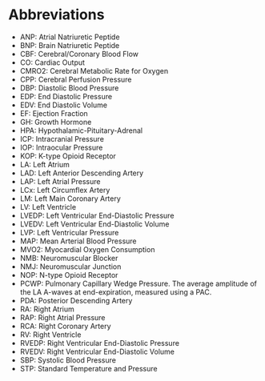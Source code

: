# Abbreviations
* ANP: Atrial Natriuretic Peptide
* BNP: Brain Natriuretic Peptide
* CBF: Cerebral/Coronary Blood Flow
* CO: Cardiac Output
* CMRO2: Cerebral Metabolic Rate for Oxygen
* CPP: Cerebral Perfusion Pressure
* DBP: Diastolic Blood Pressure
* EDP: End Diastolic Pressure
* EDV: End Diastolic Volume
* EF: Ejection Fraction
* GH: Growth Hormone
* HPA: Hypothalamic-Pituitary-Adrenal
* ICP: Intracranial Pressure
* IOP: Intraocular Pressure
* KOP: K-type Opioid Receptor
* LA: Left Atrium
* LAD: Left Anterior Descending Artery
* LAP: Left Atrial Pressure
* LCx: Left Circumflex Artery
* LM: Left Main Coronary Artery
* LV: Left Ventricle
* LVEDP: Left Ventricular End-Diastolic Pressure
* LVEDV: Left Ventricular End-Diastolic Volume
* LVP: Left Ventricular Pressure
* MAP: Mean Arterial Blood Pressure
* MVO2: Myocardial Oxygen Consumption
* NMB: Neuromuscular Blocker
* NMJ: Neuromuscular Junction
* NOP: N-type Opioid Receptor
* PCWP: Pulmonary Capillary Wedge Pressure. The average amplitude of the LA A-waves at end-expiration, measured using a PAC.
* PDA: Posterior Descending Artery
* RA: Right Atrium
* RAP: Right Atrial Pressure
* RCA: Right Coronary Artery
* RV: Right Ventricle
* RVEDP: Right Ventricular End-Diastolic Pressure
* RVEDV: Right Ventricular End-Diastolic Volume
* SBP: Systolic Blood Pressure
* STP: Standard Temperature and Pressure

